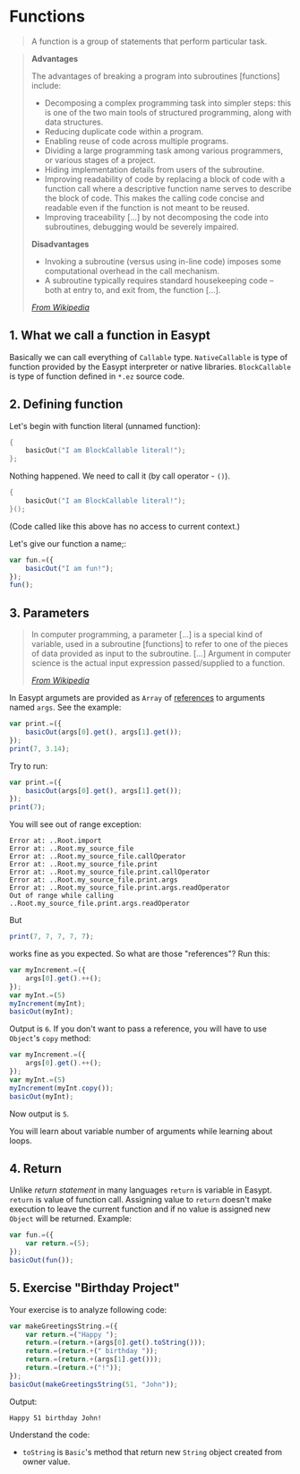 # Functions

> A function is a group of statements that perform particular task.

>**Advantages**
>
>The advantages of breaking a program into subroutines [functions] include:
>- Decomposing a complex programming task into simpler steps: this is one of the two main tools of structured programming, along with data structures.
>- Reducing duplicate code within a program.
>- Enabling reuse of code across multiple programs.
>- Dividing a large programming task among various programmers, or various stages of a project.
>- Hiding implementation details from users of the subroutine.
>- Improving readability of code by replacing a block of code with a function call where a descriptive function name serves to describe the block of code. This makes the calling code concise and readable even if the function is not meant to be reused.
>- Improving traceability [...] by not decomposing the code into subroutines, debugging would be severely impaired.
>
>**Disadvantages**
>- Invoking a subroutine (versus using in-line code) imposes some computational overhead in the call mechanism.
>- A subroutine typically requires standard housekeeping code – both at entry to, and exit from, the function [...].
>
>[_From Wikipedia_](https://en.wikipedia.org/wiki/Subroutine)

## 1. What we call a function in Easypt

Basically we can call everything of `Callable` type. `NativeCallable` is type of function provided by the Easypt interpreter or native libraries. `BlockCallable` is type of function defined in `*.ez` source code.

## 2. Defining function

Let's begin with function literal (unnamed function):

```c
{
    basicOut("I am BlockCallable literal!");
};
```

Nothing happened. We need to call it (by call operator - `()`).

```c
{
    basicOut("I am BlockCallable literal!");
}();
```

(Code called like this above has no access to current context.)

Let's give our function a name;:

```js
var fun.=({
    basicOut("I am fun!");
});
fun();
```

## 3. Parameters

> In computer programming, a parameter  [...] is a special kind of variable, used in a subroutine [functions] to refer to one of the pieces of data provided as input to the subroutine. [...] Argument in computer science is the actual input expression passed/supplied to a function.
>
>[_From Wikipedia_](https://en.wikipedia.org/wiki/Parameter_(computer_programming))

In Easypt argumets are provided as `Array` of [references](https://en.wikipedia.org/wiki/Evaluation_strategy#Call_by_reference) to arguments named `args`. See the example:

```js
var print.=({
    basicOut(args[0].get(), args[1].get());
});
print(7, 3.14);
```

Try to run:

```js
var print.=({
    basicOut(args[0].get(), args[1].get());
});
print(7);
```

You will see out of range exception:

```
Error at: ..Root.import
Error at: ..Root.my_source_file
Error at: ..Root.my_source_file.callOperator
Error at: ..Root.my_source_file.print
Error at: ..Root.my_source_file.print.callOperator
Error at: ..Root.my_source_file.print.args
Error at: ..Root.my_source_file.print.args.readOperator
Out of range while calling ..Root.my_source_file.print.args.readOperator
```

But 

```js
print(7, 7, 7, 7, 7);
```

works fine as you expected. So what are those "references"? Run this:

```js
var myIncrement.=({
    args[0].get().++();
});
var myInt.=(5)
myIncrement(myInt);
basicOut(myInt);
```

Output is `6`. If you don't want to pass a reference, you will have to use `Object`'s `copy` method:

```js
var myIncrement.=({
    args[0].get().++();
});
var myInt.=(5)
myIncrement(myInt.copy());
basicOut(myInt);
```

Now output is `5`.

You will learn about variable number of arguments while learning about loops.

## 4. Return

Unlike _return statement_ in many languages `return` is variable in Easypt. `return` is value of function call. Assigning value to `return` doesn't make execution to leave the current function and if no value is assigned new `Object` will be returned. Example:

```js
var fun.=({
    var return.=(5);
});
basicOut(fun());
```

## 5. Exercise "Birthday Project"

Your exercise is to analyze following code:

```js
var makeGreetingsString.=({
    var return.=("Happy ");
    return.=(return.+(args[0].get().toString()));
    return.=(return.+(" birthday "));
    return.=(return.+(args[1].get()));
    return.=(return.+("!"));
});
basicOut(makeGreetingsString(51, "John"));
```

Output:

```
Happy 51 birthday John!
```

Understand the code:

- `toString` is `Basic`'s method that return new `String` object created from owner value.